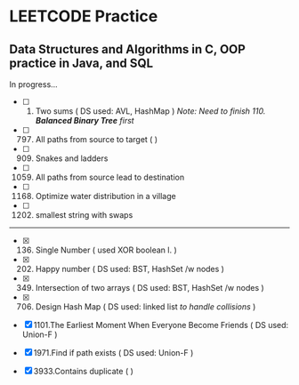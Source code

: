 # LEETCODE Practice
## Data Structures and Algorithms in C, OOP practice in Java, and SQL

In progress...
- [ ] 1. Two sums ( DS used: AVL, HashMap ) *Note: Need to finish 110. **Balanced Binary Tree** first*
- [ ] 797. All paths from source to target ( )
- [ ] 909. Snakes and ladders
- [ ] 1059. All paths from source lead to destination
- [ ] 1168. Optimize water distribution in a village
- [ ] 1202. smallest string with swaps
----
- [x] 136. Single Number ( used XOR boolean l. ) 
- [x] 202. Happy number ( DS used: BST, HashSet /w nodes ) 
- [x] 349. Intersection of two arrays ( DS used: BST, HashSet /w nodes ) 
- [x] 706. Design Hash Map ( DS used: linked list *to handle collisions* ) 
- [x] 1101.The Earliest Moment When Everyone Become Friends ( DS used: Union-F ) 
- [x] 1971.Find if path exists ( DS used: Union-F ) 
- [x] 3933.Contains duplicate ( ) 

